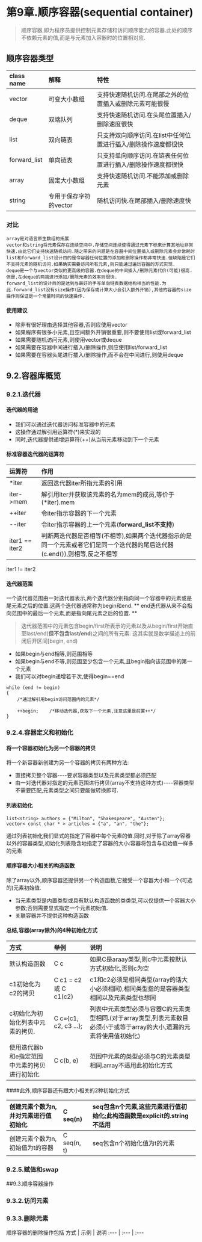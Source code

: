 
# 第9章.顺序容器(sequential container)
> 顺序容器,即为程序员提供控制元素存储和访问顺序能力的容器.此处的顺序不依赖元素的值,而是与元素加入容器时的位置相对应.

## 顺序容器类型

class name      |解释                       |特性
:---            |:---                       |:---
vector          | 可变大小数组              | 支持快速随机访问.在尾部之外的位置插入或删除元素可能很慢
deque           | 双端队列                  | 支持快速随机访问.在头尾位置插入/删除速度很快
list            | 双向链表                  | 只支持双向顺序访问.在list中任何位置进行插入/删除操作速度都很快
forward_list    | 单向链表                  | 只支持单向顺序访问.在链表任何位置进行插入/删除操作速度都很快
array           | 固定大小数组              | 支持快速随机访问.不能添加或删除元素
string          | 专用于保存字符的vector    | 随机访问快.在尾部插入/删除速度快

### 对比
    array是对语言原生数组的拓展
    vector和string将元素保存在连续空间中.存储空间连续使得通过元素下标来计算其地址非常快速.由此它们支持快速随机访问.随之带来的问题是在容器中间位置插入或删除元素会非常耗时
    list和forward_list设计目的是令容器任何位置的添加和删除操作都非常快速.但缺陷是它们不支持元素的随机访问.如果确实需要访问所有元素,则只能通过遍历容器的方式实现.
    deque是一个与vector类似的更高级的容器.在deque的中间插入/删除元素代价(可能)很高.但是,在deque的两端进行添加/删除元素的效率则很快.
    forward_list的设计目的是达到与最好的手写单向链表数据结构相当的性能.为此.forward_list没有size操作(因为保存或计算大小会引入额外开销),其他的容器的size操作则保证是一个常量时间的快速操作.

#### 使用建议
+ 除非有很好理由选择其他容器,否则应使用vector
+ 如果程序有很多小元素,且空间额外开销很重要,则不要使用list或forward_list
+ 如果需要随机访问元素,则使用vector或deque
+ 如果需要在容器中间进行插入/删除操作,则应使用list/forward_list
+ 如果需要在容器头尾进行插入/删除操作,而不会在中间进行,则使用deque

## 9.2.容器库概览

### 9.2.1.迭代器

#### 迭代器的用途
+ 我们可以通过迭代器访问标准容器中的元素
+ 这操作通过解引用运算符(*)来实现的
+ 同时,迭代器提供递增运算符(++)从当前元素移动到下一个元素

#### 标准容器迭代器的运算符

运算符              | 作用
:---                |:---
*iter               | 返回迭代器iter所指元素的引用
iter->mem           | 解引用iter并获取该元素的名为mem的成员,等价于(*iter).mem
++iter              | 令iter指示容器的下一个元素
--iter              | 令iter指示容器的上一个元素(**forward_list不支持**)
iter1 == iter2      | 判断两迭代器是否相等(不相等),如果两个迭代器指示的是同一个元素或者它们是同一个迭代器的尾后迭代器(c.end()),则相等,反之不相等
iter1 != iter2 


#### 迭代器范围
一个迭代器范围由一对迭代器表示,两个迭代器分别指向同一个容器中的元素或是尾元素之后的位置.这两个迭代器通常称为begin和end.
** end迭代器从来不会指向范围中的最后一个元素,而是指向尾元素之后的位置. **
> 迭代器范围中的元素包含begin/first所表示的元素以及从begin/first开始直至last/end(**但不包含last/end**)之间的所有元素. 这其实就是数学描述上的前闭后开区间[begin, end)

+ 如果begin与end相等,则范围相等
+ 如果begin与end不等,则范围至少包含一个元素,且begin指向该范围中的第一个元素
+ 我们可以对begin递增若干次,使得begin==end

```
while (end != begin)
{
    /*通过解引用begin访问范围内的元素*/

    ++begin;    /*移动迭代器,获取下一个元素,注意这里是前置++*/
}

```

### 9.2.4.容器定义和初始化
#### 将一个容器初始化为另一个容器的拷贝
将一个新容器新创建为另一个容器的拷贝有两种方法:
+ 直接拷贝整个容器----要求容器类型以及元素类型都必须匹配
+ 由一对迭代器对指定的元素范围进行拷贝(array不支持这种方式)----容器类型不需要匹配,元素类型之间只要能做转换即可.

#### 列表初始化

```
list<string> authors = {"Milton", "Shakespeare", "Austen"};
vector< const char * > articles = {"a", "an", "the"};
```

通过列表初始化我们显式的指定了容器中每个元素的值.同时,对于除了array容器以外的容器类型,初始化列表隐含地指定了容器的大小:容器将包含与初始值一样多的元素

#### 顺序容器大小相关的构造函数
除了array以外,顺序容器还提供另一个构造函数,它接受一个容器大小和一个(可选的)元素初始值.
+ 当元素类型是内置类型或具有默认构造函数的类类型,可以仅提供一个容器大小参数;否则需要显式指定一个元素初始值.
+ 关联容器并不提供这种构造函数

#### 总结,容器(array除外)的4种初始化方式

方式                                            | 举例                      | 说明
:--- | :--- | :---
默认构造函数                                    | C c                       | 如果C是araay类型,则c中元素按默认方式初始化,否则c为空
c1初始化为c2的拷贝                              | C c1 = c2 或 C c1(c2)     | c1和c2必须是相同类型(array的话大小必须相同),相同类型指的是容器类型相同以及元素类型也想同
c初始化为初始化列表中元素的拷贝.                | C c={c1, c2, c3 ...};     | 列表中元素类型必须与容器C的元素类型相同.(对于array类型,列表元素数目必须小于或等于array的大小,遗漏的元素将使用值初始化)
使用迭代器b和e指定范围中元素的拷贝进行初始化    | C c(b, e)                 | 范围中元素的类型必须与C的元素类型相同.array不适用此初始化方式

####此外,顺序容器还有跟大小相关的2种初始化方式

创建元素个数为n,并对元素进行值初始化        | C seq(n)      | seq包含n个元素,这些元素进行值初始化;此构造函数是explicit的.string不适用
:--- | :--- | :---
创建元素个数为n,初始值为t的容器             | C seq(n, t)   | seq包含n个初始化值为t的元素


### 9.2.5.赋值和swap


##9.3.顺序容器操作

### 9.3.2.访问元素


### 9.3.3.删除元素
顺序容器的删除操作包括
方式                        | 示例  | 说明
:--- | :--- | :---


